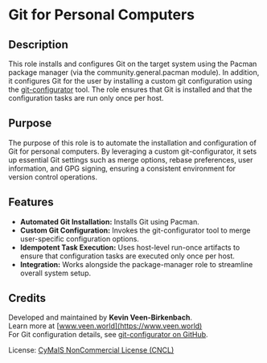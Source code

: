 # Git for Personal Computers

## Description

This role installs and configures Git on the target system using the Pacman package manager (via the community.general.pacman module). In addition, it configures Git for the user by installing a custom git configuration using the [git-configurator](https://github.com/kevinveenbirkenbach/git-configurator) tool. The role ensures that Git is installed and that the configuration tasks are run only once per host.

## Purpose

The purpose of this role is to automate the installation and configuration of Git for personal computers. By leveraging a custom git-configurator, it sets up essential Git settings such as merge options, rebase preferences, user information, and GPG signing, ensuring a consistent environment for version control operations.

## Features

- **Automated Git Installation:** Installs Git using Pacman.
- **Custom Git Configuration:** Invokes the git-configurator tool to merge user-specific configuration options.
- **Idempotent Task Execution:** Uses host-level run-once artifacts to ensure that configuration tasks are executed only once per host.
- **Integration:** Works alongside the package-manager role to streamline overall system setup.

## Credits

Developed and maintained by **Kevin Veen-Birkenbach**.  
Learn more at [www.veen.world](https://www.veen.world)  
For Git configuration details, see [git-configurator on GitHub](https://github.com/kevinveenbirkenbach/git-configurator).

License: [CyMaIS NonCommercial License (CNCL)](https://s.veen.world/cncl)
